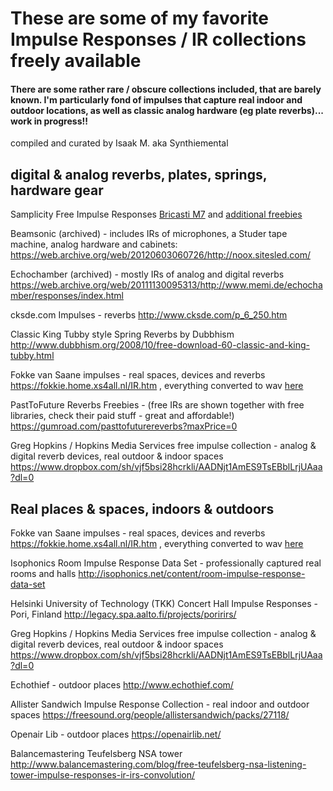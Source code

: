 # These are some of my favorite Impulse Responses / IR collections freely available
#### There are some rather rare / obscure collections included, that are barely known. I'm particularly fond of impulses that capture real indoor and outdoor locations, as well as classic analog hardware (eg plate reverbs)... work in progress!!
compiled and curated by Isaak M. aka Synthiemental


## digital & analog reverbs, plates, springs, hardware gear

Samplicity Free Impulse Responses
[Bricasti M7](https://web.archive.org/web/20190820005114/http://www.samplicity.com/bricasti-m7-impulse-responses/) and [additional freebies](https://web.archive.org/web/20190821064208/http://www.samplicity.com/download)

Beamsonic (archived) - includes IRs of microphones, a Studer tape machine, analog hardware and cabinets:
https://web.archive.org/web/20120603060726/http://noox.sitesled.com/

Echochamber (archived) - mostly IRs of analog and digital reverbs
https://web.archive.org/web/20111130095313/http://www.memi.de/echochamber/responses/index.html

cksde.com Impulses - reverbs
http://www.cksde.com/p_6_250.htm

Classic King Tubby style Spring Reverbs by Dubbhism
http://www.dubbhism.org/2008/10/free-download-60-classic-and-king-tubby.html

Fokke van Saane impulses - real spaces, devices and reverbs
https://fokkie.home.xs4all.nl/IR.htm , everything converted to wav [here](https://www.dropbox.com/s/ynelz37103kkrxc/Fokke%20van%20Saane.zip?dl=0&file_subpath=%2FFokke+van+Saane)

PastToFuture Reverbs Freebies - (free IRs are shown together with free libraries, check their paid stuff - great and affordable!)
https://gumroad.com/pasttofuturereverbs?maxPrice=0

Greg Hopkins / Hopkins Media Services free impulse collection - analog & digital reverb devices, real outdoor & indoor spaces
https://www.dropbox.com/sh/vjf5bsi28hcrkli/AADNjt1AmES9TsEBblLrjUAaa?dl=0

## Real places & spaces, indoors & outdoors

Fokke van Saane impulses - real spaces, devices and reverbs
https://fokkie.home.xs4all.nl/IR.htm , everything converted to wav [here](https://www.dropbox.com/s/ynelz37103kkrxc/Fokke%20van%20Saane.zip?dl=0&file_subpath=%2FFokke+van+Saane)

Isophonics Room Impulse Response Data Set - professionally captured real rooms and halls
http://isophonics.net/content/room-impulse-response-data-set

Helsinki University of Technology (TKK) Concert Hall Impulse Responses - Pori, Finland
http://legacy.spa.aalto.fi/projects/poririrs/

Greg Hopkins / Hopkins Media Services free impulse collection - analog & digital reverb devices, real outdoor & indoor spaces
https://www.dropbox.com/sh/vjf5bsi28hcrkli/AADNjt1AmES9TsEBblLrjUAaa?dl=0

Echothief - outdoor places
http://www.echothief.com/

Allister Sandwich Impulse Response Collection - real indoor and outdoor spaces
https://freesound.org/people/allistersandwich/packs/27118/

Openair Lib - outdoor places
https://openairlib.net/

Balancemastering Teufelsberg NSA tower
http://www.balancemastering.com/blog/free-teufelsberg-nsa-listening-tower-impulse-responses-ir-irs-convolution/




